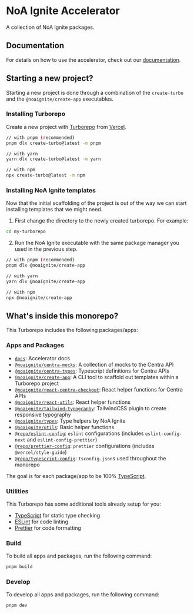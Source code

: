 # NoA Ignite Accelerator

A collection of NoA Ignite packages.

## Documentation

For details on how to use the accelerator, check out our [documentation](https://noaignite.dev/).

## Starting a new project?

Starting a new project is done through a combination of the `create-turbo` and the `@noaignite/create-app` executables.

### Installing Turborepo

Create a new project with [Turborepo](https://turbo.build/) from [Vercel](https://vercel.com/).

```bash
// with pnpm (recommended)
pnpm dlx create-turbo@latest -m pnpm

// with yarn
yarn dlx create-turbo@latest -m yarn

// with npm
npx create-turbo@latest -m npm
```

### Installing NoA Ignite templates

Now that the initial scaffolding of the project is out of the way we can start installing templates that we might need.

1. First change the directory to the newly created turborepo. For example:

```bash
cd my-turborepo
```

2. Run the NoA Ignite executable with the same package manager you used in the previous step.

```bash
// with pnpm (recommended)
pnpm dlx @noaignite/create-app

// with yarn
yarn dlx @noaignite/create-app

// with npm
npx @noaignite/create-app
```

## What's inside this monorepo?

This Turborepo includes the following packages/apps:

### Apps and Packages

- [`docs`](https://github.com/noaignite/accelerator/tree/main/docs): Accelerator docs
- [`@noaignite/centra-mocks`](https://noaignite.dev/@noaignite/centra-mocks/README): A collection of mocks to the Centra API
- [`@noaignite/centra-types`](https://noaignite.dev/@noaignite/centra-types/README): Typescript definitions for Centra APIs
- [`@noaignite/create-app`](https://noaignite.dev/@noaignite/create-app/README): A CLI tool to scaffold out templates within a Turborepo project
- [`@noaignite/react-centra-checkout`](https://noaignite.dev/@noaignite/react-centra-checkout/README): React helper functions for Centra APIs
- [`@noaignite/react-utils`](https://noaignite.dev/@noaignite/react-utils/README): React helper functions
- [`@noaignite/tailwind-typography`](https://noaignite.dev/@noaignite/tailwind-typography/README): TailwindCSS plugin to create responsive typography
- [`@noaignite/types`](https://noaignite.dev/@noaignite/types/README): Type helpers by NoA Ignite
- [`@noaignite/utils`](https://noaignite.dev/@noaignite/utils/README): Basic helper functions
- [`@repo/eslint-config`](https://github.com/noaignite/accelerator/tree/main/packages/eslint-config): `eslint` configurations (includes `eslint-config-next` and `eslint-config-prettier`)
- [`@repo/prettier-config`](https://github.com/noaignite/accelerator/tree/main/packages/prettier-config): `prettier` configurations (includes `@vercel/style-guide`)
- [`@repo/typescript-config`](https://github.com/noaignite/accelerator/tree/main/packages/typescript-config): `tsconfig.json`s used throughout the monorepo

The goal is for each package/app to be 100% [TypeScript](https://www.typescriptlang.org/).

### Utilities

This Turborepo has some additional tools already setup for you:

- [TypeScript](https://www.typescriptlang.org/) for static type checking
- [ESLint](https://eslint.org/) for code linting
- [Prettier](https://prettier.io) for code formatting

### Build

To build all apps and packages, run the following command:

```sh
pnpm build
```

### Develop

To develop all apps and packages, run the following command:

```sh
pnpm dev
```
